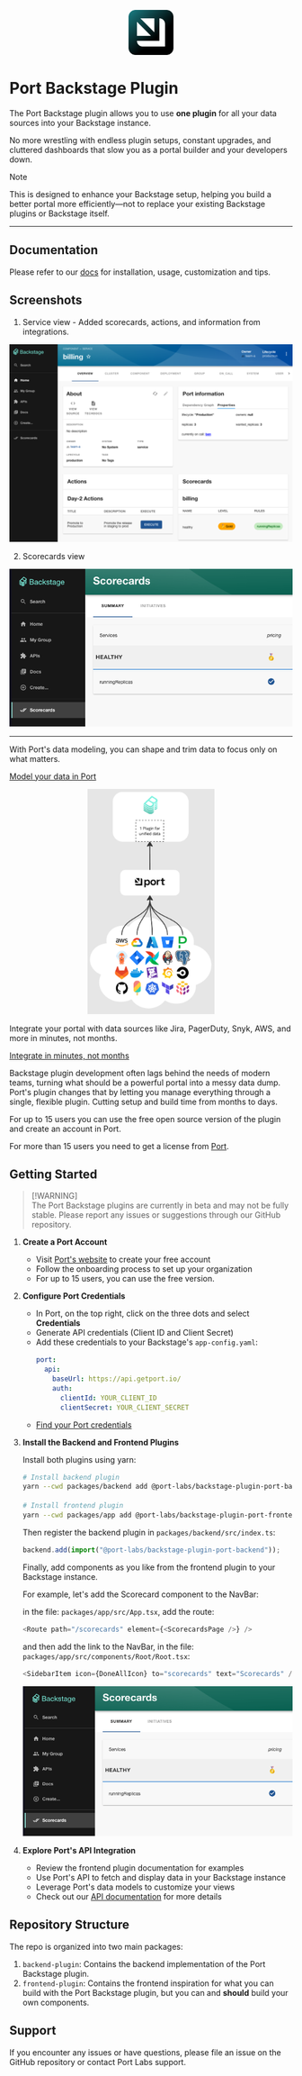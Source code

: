 <p align="center">
<img src="docs/site/static/img/icon.svg" alt="Combine all your integrations in one plugin" width="80"/>
</p>

# Port Backstage Plugin

The Port Backstage plugin allows you to use **one plugin** for all your data sources into your Backstage instance.

No more wrestling with endless plugin setups, constant upgrades, and cluttered dashboards that slow you as a portal builder and your developers down.

> [!NOTE]
> This is designed to enhance your Backstage setup, helping you build a better portal more efficiently—not to replace your existing Backstage plugins or Backstage itself.

---

## Documentation

Please refer to our [docs](https://port-labs.github.io/backstage-plugin/docs) for installation, usage, customization and tips.

## Screenshots

1. Service view - Added scorecards, actions, and information from integrations.
<p align="center">

<img src="docs/site/static/img/service-view.png" alt="Service view" />
</p>

2. Scorecards view
<p align="center">
<img src="docs/site/static/img/scorecards.png" alt="Scorecards page" />
</p>

---

With Port's data modeling, you can shape and trim data to focus only on what matters.

[Model your data in Port](https://docs.getport.io/build-your-software-catalog/customize-integrations/configure-data-model/)

<p align="center">
<img src="docs/site/static/img/plugin-base.png" alt="Combine all your integrations in one plugin" height="400" />
</p>

Integrate your portal with data sources like Jira, PagerDuty, Snyk, AWS, and more in minutes, not months.

[Integrate in minutes, not months](https://docs.getport.io/build-your-software-catalog/sync-data-to-catalog/)

Backstage plugin development often lags behind the needs of modern teams, turning what should be a powerful portal into a messy data dump. Port's plugin changes that by letting you manage everything through a single, flexible plugin.
Cutting setup and build time from months to days.

For up to 15 users you can use the free open source version of the plugin and create an account in Port.

For more than 15 users you need to get a license from [Port](https://backstage-plugin.getport.io/).

## Getting Started

> [!WARNING]\
> The Port Backstage plugins are currently in beta and may not be fully stable. Please report any issues or suggestions through our GitHub repository.

1. **Create a Port Account**

   - Visit [Port's website](https://www.getport.io) to create your free account
   - Follow the onboarding process to set up your organization
   - For up to 15 users, you can use the free version.

2. **Configure Port Credentials**

   - In Port, on the top right, click on the three dots and select **Credentials**
   - Generate API credentials (Client ID and Client Secret)
   - Add these credentials to your Backstage's `app-config.yaml`:
     ```yaml
     port:
       api:
         baseUrl: https://api.getport.io/
         auth:
           clientId: YOUR_CLIENT_ID
           clientSecret: YOUR_CLIENT_SECRET
     ```
   - [Find your Port credentials](https://docs.getport.io/build-your-software-catalog/custom-integration/api/#find-your-port-credentials)

3. **Install the Backend and Frontend Plugins**

   Install both plugins using yarn:

   ```bash
   # Install backend plugin
   yarn --cwd packages/backend add @port-labs/backstage-plugin-port-backend

   # Install frontend plugin
   yarn --cwd packages/app add @port-labs/backstage-plugin-port-frontend
   ```

   Then register the backend plugin in `packages/backend/src/index.ts`:

   ```typescript
   backend.add(import("@port-labs/backstage-plugin-port-backend"));
   ```

   Finally, add components as you like from the frontend plugin to your Backstage instance.

   For example, let's add the Scorecard component to the NavBar:

   in the file: `packages/app/src/App.tsx`, add the route:

   ```typescript
   <Route path="/scorecards" element={<ScorecardsPage />} />
   ```

   and then add the link to the NavBar, in the file: `packages/app/src/components/Root/Root.tsx`:

   ```typescript
   <SidebarItem icon={DoneAllIcon} to="scorecards" text="Scorecards" />
   ```

   ![Scorecards page](docs/site/static/img/scorecards.png)

4. **Explore Port's API Integration**
   - Review the frontend plugin documentation for examples
   - Use Port's API to fetch and display data in your Backstage instance
   - Leverage Port's data models to customize your views
   - Check out our [API documentation](https://docs.getport.io/api-reference/port-api) for more details

## Repository Structure

The repo is organized into two main packages:

1. `backend-plugin`: Contains the backend implementation of the Port Backstage plugin.
2. `frontend-plugin`: Contains the frontend inspiration for what you can build with the Port Backstage plugin, but you can and **should** build your own components.

## Support

If you encounter any issues or have questions, please file an issue on the GitHub repository or contact Port Labs support.
